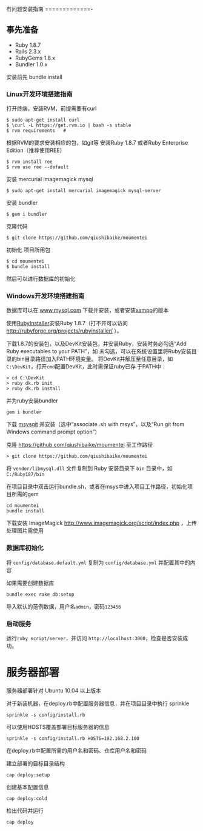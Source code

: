 冇问题安装指南
=============-

事先准备
--------

* Ruby 1.8.7 
* Rails 2.3.x 
* RubyGems 1.8.x
* Bundler 1.0.x

安装前先 bundle install

### Linux开发环境搭建指南

打开终端，安装RVM，前提需要有curl
   
    $ sudo apt-get install curl 
    $ \curl -L https://get.rvm.io | bash -s stable
    $ rvm requirements   # 

根据RVM的要求安装相应的包，如git等
安装Ruby 1.8.7 或者Ruby Enterprise Edition（推荐使用REE）

    $ rvm install ree
    $ rvm use ree --default

安装 mercurial imagemagick mysql

    $ sudo apt-get install mercurial imagemagick mysql-server

安装 bundler
    
    $ gem i bundler

克隆代码

    $ git clone https://github.com/qiushibaike/moumentei

初始化 项目所用包

    $ cd moumentei
    $ bundle install

然后可以进行数据库的初始化

### Windows开发环境搭建指南

数据库可以在 www.mysql.com 下载并安装，或者安装[xampp](http://www.apachefriends.org/zh_cn/xampp.html)的版本

使用[RubyInstaller](http://rubyinstaller.org/)安装Ruby 1.8.7（打不开可以访问
http://rubyforge.org/projects/rubyinstaller/ ）。

下载1.8.7的安装包，以及DevKit安装包，并安装Ruby，安装时务必勾选“Add Ruby executables to your PATH”，如
未勾选，可以在系统设置里将Ruby安装目录的bin目录路径加入PATH环境变量。
将DevKit并解压至任意目录，如`C:\DevKit`，打开`cmd`配置DevKit，此时需保证ruby已存
于PATH中：

    > cd C:\DevKit
    > ruby dk.rb init
    > ruby dk.rb install

并为ruby安装bundler
 
    gem i bundler

下载 [msysgit](http://code.google.com/p/msysgit/) 并安装（选中“associate .sh
with msys”，以及“Run git from Windows command prompt option”）

克隆 https://github.com/qiushibaike/moumentei 至工作路径

    > git clone https://github.com/qiushibaike/moumentei

将 `vendor/libmysql.dll` 文件复制到 Ruby 安装目录下 `bin` 目录中，如 `C:/Ruby187/bin`

在项目目录中双击运行bundle.sh，或者在msys中进入项目工作路径，初始化项目所需的gem

    cd moumentei
    bundle install

下载安装 ImageMagick http://www.imagemagick.org/script/index.php ，上传处理图片需使用

### 数据库初始化

将 `config/database.default.yml` 复制为 `config/database.yml` 并配置其中的内容

如果需要创建数据库

    bundle exec rake db:setup
    
导入默认的范例数据，用户名`admin`，密码`123456`


### 启动服务

运行`ruby script/server`，并访问 `http://localhost:3000`，检查是否安装成功。


服务器部署
==========

服务器部署针对 Ubuntu 10.04 以上版本

对于新装机器，在deploy.rb中配置服务器信息，并在项目目录中执行 sprinkle
    
    sprinkle -s config/install.rb 

可以使用HOSTS覆盖部署目标服务器的信息

    sprinkle -s config/install.rb HOSTS=192.168.2.100

在deploy.rb中配置所需的用户名和密码、仓库用户名和密码

建立部署的目标目录结构

    cap deploy:setup

创建基本配置信息

    cap deploy:cold

检出代码并运行

    cap deploy


